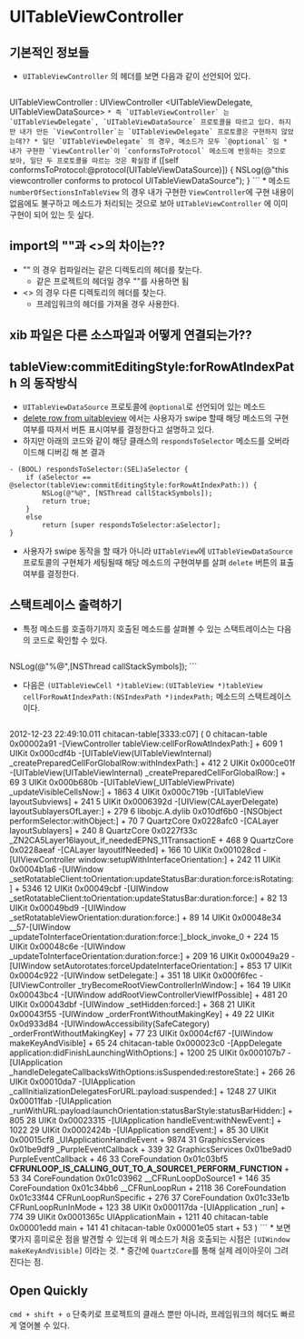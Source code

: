 # UITableViewController

## 기본적인 정보들

* `UITableViewController` 의 헤더를 보면 다음과 같이 선언되어 있다. 
	```
UITableViewController : UIViewController <UITableViewDelegate, UITableViewDataSource>
	```
	* 즉 `UITableViewController` 는 `UITableViewDelegate`, `UITableViewDataSource` 프로토콜을 따르고 있다. 하지만 내가 만든 `ViewController`는 `UITableViewDelegate` 프로토콜은 구현하지 않았는데??
		* 일단 `UITableViewDelegate` 의 경우, 메소드가 모두 `@optional` 임
		* 내가 구현한 `ViewController`이 `conformsToProtocol` 메소드에 반응하는 것으로 보아, 일단 두 프로토콜을 따르는 것은 확실함
		```
if ([self conformsToProtocol:@protocol(UITableViewDataSource)]) {
	NSLog(@"this viewcontroller conforms to protocol UITableViewDataSource");
}
		```
		* 메소드 `numberOfSectionsInTableView` 의 경우 내가 구현한 `ViewController`에 구현 내용이 없음에도 불구하고 메소드가 처리되는 것으로 보아 `UITableViewController` 에 이미 구현이 되어 있는 듯 싶다.

## import의 ""과 <>의 차이는??

* "" 의 경우 컴파일러는 같은 디렉토리의 헤더를 찾는다.
	* 같은 프로젝트의 헤더일 경우 ""를 사용하면 됨
* <> 의 경우 다른 디렉토리의 헤더를 찾는다.
	* 프레임워크의 헤더를 가져올 경우 사용한다.

## xib 파일은 다른 소스파일과 어떻게 연결되는가??

## tableView:commitEditingStyle:forRowAtIndexPath 의 동작방식

* `UITableViewDataSource` 프로토콜에 `@optional`로 선언되어 있는 메소드
* [delete row from uitableview](http://www.appcoda.com/model-view-controller-delete-table-row-from-uitableview/) 에서는 사용자가 swipe 할때 해당 메소드의 구현여부를 따져서 버튼 표시여부를 결정한다고 설명하고 있다.
* 하지만 아래의 코드와 같이 해당 클래스의 `respondsToSelector` 메소드를 오버라이드해 디버깅 해 본 결과
```
- (BOOL) respondsToSelector:(SEL)aSelector {
    if (aSelector == @selector(tableView:commitEditingStyle:forRowAtIndexPath:)) {
        NSLog(@"%@", [NSThread callStackSymbols]);
        return true;
    }
    else
        return [super respondsToSelector:aSelector];
}
```
* 사용자가 swipe 동작을 할 때가 아니라 `UITableView`에 `UITableViewDataSource` 프로토콜의 구현체가 세팅될때 해당 메소드의 구현여부를 살펴 `delete` 버튼의 표출여부를 결정한다.

## 스택트레이스 출력하기

* 특정 메소드를 호출하기까지 호출된 메소드를 살펴볼 수 있는 스택트레이스는 다음의 코드로 확인할 수 있다.
	```
NSLog(@"%@",[NSThread callStackSymbols]);
	```

* 다음은 `(UITableViewCell *)tableView:(UITableView *)tableView cellForRowAtIndexPath:(NSIndexPath *)indexPath;` 메소드의 스택트레이스 이다.
	```
2012-12-23 22:49:10.011 chitacan-table[3333:c07] (
	0   chitacan-table                      0x00002a91 -[ViewController tableView:cellForRowAtIndexPath:] + 609
	1   UIKit                               0x000cdf4b -[UITableView(UITableViewInternal) _createPreparedCellForGlobalRow:withIndexPath:] + 412
	2   UIKit                               0x000ce01f -[UITableView(UITableViewInternal) _createPreparedCellForGlobalRow:] + 69
	3   UIKit                               0x000b680b -[UITableView(_UITableViewPrivate) _updateVisibleCellsNow:] + 1863
	4   UIKit                               0x000c719b -[UITableView layoutSubviews] + 241
	5   UIKit                               0x0006392d -[UIView(CALayerDelegate) layoutSublayersOfLayer:] + 279
	6   libobjc.A.dylib                     0x010df6b0 -[NSObject performSelector:withObject:] + 70
	7   QuartzCore                          0x0228afc0 -[CALayer layoutSublayers] + 240
	8   QuartzCore                          0x0227f33c _ZN2CA5Layer16layout_if_neededEPNS_11TransactionE + 468
	9   QuartzCore                          0x0228aeaf -[CALayer layoutIfNeeded] + 166
	10  UIKit                               0x001028cd -[UIViewController window:setupWithInterfaceOrientation:] + 242
	11  UIKit                               0x0004b1a6 -[UIWindow _setRotatableClient:toOrientation:updateStatusBar:duration:force:isRotating:] + 5346
	12  UIKit                               0x00049cbf -[UIWindow _setRotatableClient:toOrientation:updateStatusBar:duration:force:] + 82
	13  UIKit                               0x00049bd9 -[UIWindow _setRotatableViewOrientation:duration:force:] + 89
	14  UIKit                               0x00048e34 __57-[UIWindow _updateToInterfaceOrientation:duration:force:]_block_invoke_0 + 224
	15  UIKit                               0x00048c6e -[UIWindow _updateToInterfaceOrientation:duration:force:] + 209
	16  UIKit                               0x00049a29 -[UIWindow setAutorotates:forceUpdateInterfaceOrientation:] + 853
	17  UIKit                               0x0004c922 -[UIWindow setDelegate:] + 351
	18  UIKit                               0x000f6fec -[UIViewController _tryBecomeRootViewControllerInWindow:] + 164
	19  UIKit                               0x00043bc4 -[UIWindow addRootViewControllerViewIfPossible] + 481
	20  UIKit                               0x00043dbf -[UIWindow _setHidden:forced:] + 368
	21  UIKit                               0x00043f55 -[UIWindow _orderFrontWithoutMakingKey] + 49
	22  UIKit                               0x0d933d84 -[UIWindowAccessibility(SafeCategory) _orderFrontWithoutMakingKey] + 77
	23  UIKit                               0x0004cf67 -[UIWindow makeKeyAndVisible] + 65
	24  chitacan-table                      0x000023c0 -[AppDelegate application:didFinishLaunchingWithOptions:] + 1200
	25  UIKit                               0x000107b7 -[UIApplication _handleDelegateCallbacksWithOptions:isSuspended:restoreState:] + 266
	26  UIKit                               0x00010da7 -[UIApplication _callInitializationDelegatesForURL:payload:suspended:] + 1248
	27  UIKit                               0x00011fab -[UIApplication _runWithURL:payload:launchOrientation:statusBarStyle:statusBarHidden:] + 805
	28  UIKit                               0x00023315 -[UIApplication handleEvent:withNewEvent:] + 1022
	29  UIKit                               0x0002424b -[UIApplication sendEvent:] + 85
	30  UIKit                               0x00015cf8 _UIApplicationHandleEvent + 9874
	31  GraphicsServices                    0x01be9df9 _PurpleEventCallback + 339
	32  GraphicsServices                    0x01be9ad0 PurpleEventCallback + 46
	33  CoreFoundation                      0x01c03bf5 __CFRUNLOOP_IS_CALLING_OUT_TO_A_SOURCE1_PERFORM_FUNCTION__ + 53
	34  CoreFoundation                      0x01c03962 __CFRunLoopDoSource1 + 146
	35  CoreFoundation                      0x01c34bb6 __CFRunLoopRun + 2118
	36  CoreFoundation                      0x01c33f44 CFRunLoopRunSpecific + 276
	37  CoreFoundation                      0x01c33e1b CFRunLoopRunInMode + 123
	38  UIKit                               0x000117da -[UIApplication _run] + 774
	39  UIKit                               0x0001365c UIApplicationMain + 1211
	40  chitacan-table                      0x00001edd main + 141
	41  chitacan-table                      0x00001e05 start + 53
)
	```
	* 보면 몇가지 흥미로운 점을 발견할 수 있는데 위 메소드가 처음 호출되는 시점은 `[UIWindow makeKeyAndVisible]` 이라는 것.
	* 중간에 `QuartzCore`를 통해 실제 레이아웃이 그려진다는 점.

## Open Quickly

`cmd + shift + o` 단축키로 프로젝트의 클래스 뿐만 아니라, 프레임워크의 헤더도 빠르게 열어볼 수 있다.